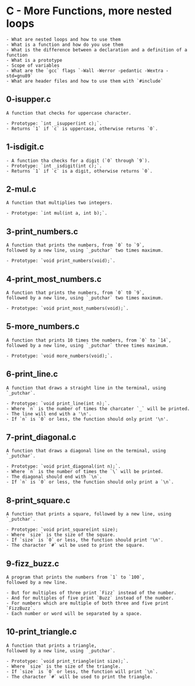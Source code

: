 # C - More Functions, more nested loops

	- What are nested loops and how to use them
	- What is a function and how do you use them
	- What is the difference between a declaration and a definition of a function
	- What is a prototype
	- Scope of variables
	- What are the `gcc` flags `-Wall -Werror -pedantic -Wextra -std=gnu89`
	- What are header files and how to use them with `#include`


## 0-isupper.c
	A function that checks for uppercase character.

	- Prototype: `int _isupper(int c);`.
	- Returns `1` if `c` is uppercase, otherwise returns `0`.

## 1-isdigit.c

	- A function tha checks for a digit (`0` through `9`).
	- Prototype: `int _isdigit(int c);`.
	- Returns `1` if `c` is a digit, otherwise returns `0`.

## 2-mul.c
	A function that multiplies two integers.

	- Prototype: `int mul(int a, int b);`.

## 3-print_numbers.c
	A function that prints the numbers, from `0` to `9`,
	followed by a new line, using `_putchar` two times maximum.

	- Prototype: `void print_numbers(void);`.

## 4-print_most_numbers.c
	A function that prints the numbers, from `0` t0 `9`,
	followed by a new line, using `_putchar` two times maximum.

	- Prototype: `void print_most_numbers(void);`.

## 5-more_numbers.c
	A function that prints 10 times the numbers, from `0` to `14`,
	followed by a new line, using `_putchar` three times maximum.

	- Prototype: `void more_numbers(void);`.

## 6-print_line.c
	A function that draws a straight line in the terminal, using `_putchar`.

	- Prototype: `void print_line(int n);`.
	- Where `n` is the number of times the charcater `_` will be printed.
	- The line will end with a '\n'.
	- If `n` is `0` or less, the function should only print '\n'.

## 7-print_diagonal.c
	A function that draws a diagonal line on the terminal, using `_putchar`.

	- Prototype: `void print_diagonal(int n);`.
	- Where `n` is the number of times the `\` will be printed.
	- The diagonal should end with `\n`.
	- If `n` is `0` or less, the function should only print a `\n`.

## 8-print_square.c
	A function that prints a square, followed by a new line, using `_putchar`.

	- Prototype: `void print_square(int size);
	- Where `size` is the size of the square.
	- If `size` is `0` or less, the function should print '\n'.
	- The character `#` wil be used to print the square.

## 9-fizz_buzz.c
	A program that prints the numbers from `1` to `100`,
	followed by a new line.

	- But for multiples of three print `Fizz` instead of the number.
	- And for multiples of five print `Buzz` instead of the number.
	- For numbers which are multiple of both three and five print `FizzBuzz`.
	- Each number or word will be separated by a space.

## 10-print_triangle.c
	A function that prints a triangle,
	followed by a new line, using `_putchar`.

	- Prototype: `void print_triangle(int size);`.
	- Where `size` is the size of the triangle.
	- If `size` is `0` or less, the function will print `\n`.
	- The character `#` will be used to print the triangle.
